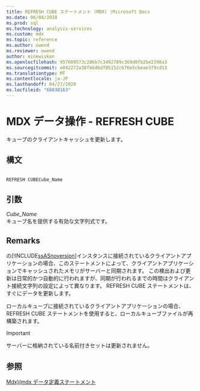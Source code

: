 ```yaml
---
title: REFRESH CUBE ステートメント (MDX) |Microsoft Docs
ms.date: 06/04/2018
ms.prod: sql
ms.technology: analysis-services
ms.custom: mdx
ms.topic: reference
ms.author: owend
ms.reviewer: owend
author: minewiskan
ms.openlocfilehash: 957609573c206b7c3492789c369d0fb2be2398a3
ms.sourcegitcommit: e042272a38fb646df05152c676e5cbeae3f9cd13
ms.translationtype: MT
ms.contentlocale: ja-JP
ms.lasthandoff: 04/27/2020
ms.locfileid: "68038163"
---
```

# <a name="mdx-data-definition---refresh-cube"></a>MDX データ操作 - REFRESH CUBE


  キューブのクライアントキャッシュを更新します。  
  
## <a name="syntax"></a>構文  
  
```  
  
REFRESH CUBECube_Name   
```  
  
## <a name="arguments"></a>引数  
 *Cube_Name*  
 キューブ名を提供する有効な文字列式です。  
  
## <a name="remarks"></a>Remarks  
 の[!INCLUDE[ssASnoversion](../includes/ssasnoversion-md.md)]インスタンスに接続されているクライアントアプリケーションの場合、このステートメントによって、クライアントアプリケーションでキャッシュされたメモリがサーバーと同期されます。 この検出および更新は日常的かつ自動的に行われますが、同期が行われるまでの時間はクライアント接続文字列の設定によって異なります。 REFRESH CUBE ステートメントは、すぐにデータを更新します。  
  
 ローカルキューブに接続されているクライアントアプリケーションの場合、REFRESH CUBE ステートメントを使用すると、ローカルキューブファイルが再構築されます。  
  
> [!IMPORTANT]  
>  サーバーに格納されている名前付きセットは更新されません。  
  
## <a name="see-also"></a>参照  
 [Mdx&#41;&#40;mdx データ定義ステートメント](../mdx/mdx-data-definition-statements-mdx.md)  
  
  
